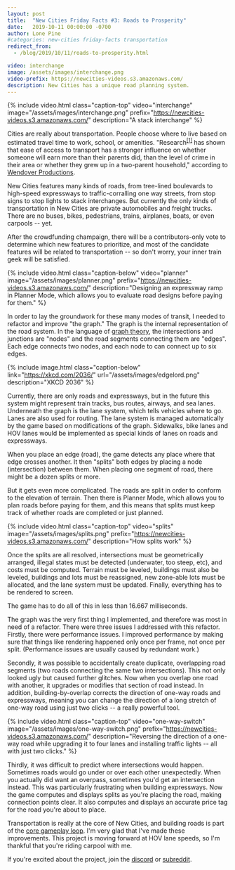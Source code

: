 ```yaml
---
layout: post
title:  "New Cities Friday Facts #3: Roads to Prosperity"
date:   2019-10-11 00:00:00 -0700
author: Lone Pine
#categories: new-cities friday-facts transportation
redirect_from:
  - /blog/2019/10/11/roads-to-prosperity.html

video: interchange
image: /assets/images/interchange.png
video-prefix: https://newcities-videos.s3.amazonaws.com/
description: New Cities has a unique road planning system.
---
```


{% include video.html class="caption-top"
  video="interchange" image="/assets/images/interchange.png"
  prefix="https://newcities-videos.s3.amazonaws.com/"
  description="A stack interchange" %}

Cities are really about transportation. People choose where to live based on estimated travel time to work, school, or amenities. "Research<sup>[&#91;1&#93;][1]</sup> has shown that ease of access to transport has a stronger influence on whether someone will earn more than their parents did, than the level of crime in their area or whether they grew up in a two-parent household," according to [Wendover Productions].

New Cities features many kinds of roads, from tree-lined boulevards to high-speed expressways to traffic-corralling one way streets, from stop signs to stop lights to stack interchanges. But currently the only kinds of transportation in New Cities are private automobiles and freight trucks. There are no buses, bikes, pedestrians, trains, airplanes, boats, or even carpools -- yet.

After the crowdfunding champaign, there will be a contributors-only vote to determine which new features to prioritize, and most of the candidate features will be related to transportation -- so don't worry, your inner train geek will be satisfied.

{% include video.html class="caption-below" video="planner"
  image="/assets/images/planner.png"
  prefix="https://newcities-videos.s3.amazonaws.com/"
  description="Designing an expressway ramp in Planner Mode, which allows you to evaluate road designs before paying for them." %}

In order to lay the groundwork for these many modes of transit, I needed to refactor and improve "the graph." The graph is the internal representation of the road system. In the language of [graph theory], the intersections and junctions are "nodes" and the road segments connecting them are "edges". Each edge connects two nodes, and each node to can connect up to six edges.

{% include image.html class="caption-below"
  link="https://xkcd.com/2036/"
  url="/assets/images/edgelord.png"
  description="XKCD 2036" %}

Currently, there are only roads and expressways, but in the future this system might represent train tracks, bus routes, airways, and sea lanes. Underneath the graph is the lane system, which tells vehicles where to go. Lanes are also used for routing. The lane system is managed automatically by the game based on modifications of the graph. Sidewalks, bike lanes and HOV lanes would be implemented as special kinds of lanes on roads and expressways.

When you place an edge (road), the game detects any place where that edge crosses another. It then "splits" both edges by placing a node (intersection) between them. When placing one segment of road, there might be a dozen splits or more.

But it gets even more complicated. The roads are split in order to conform to the elevation of terrain. Then there is Planner Mode, which allows you to plan roads before paying for them, and this means that splits must keep track of whether roads are completed or just planned.

{% include video.html class="caption-top"
  video="splits" image="/assets/images/splits.png"
  prefix="https://newcities-videos.s3.amazonaws.com/"
  description="How splits work" %}

Once the splits are all resolved, intersections must be geometrically arranged, illegal states must be detected (underwater, too steep, etc), and costs must be computed. Terrain must be leveled, buildings must also be leveled, buildings and lots must be reassigned, new zone-able lots must be allocated, and the lane system must be updated. Finally, everything has to be rendered to screen.

The game has to do all of this in less than 16.667 milliseconds.

The graph was the very first thing I implemented, and therefore was most in need of a refactor. There were three issues I addressed with this refactor. Firstly, there were performance issues. I improved performance by making sure that things like rendering happened only once per frame, not once per split. (Performance issues are usually caused by redundant work.)

Secondly, it was possible to accidentally create duplicate, overlapping road segments (two roads connecting the same two intersections). This not only looked ugly but caused further glitches. Now when you overlap one road with another, it upgrades or modifies that section of road instead. In addition, building-by-overlap corrects the direction of one-way roads and expressways, meaning you can change the direction of a long stretch of one-way road using just two clicks -- a really powerful tool.

{% include video.html class="caption-top"
  video="one-way-switch" image="/assets/images/one-way-switch.png"
  prefix="https://newcities-videos.s3.amazonaws.com/"
  description="Reversing the direction of a one-way road while upgrading it to four lanes and installing traffic lights -- all with just two clicks." %}

Thirdly, it was difficult to predict where intersections would happen. Sometimes roads would go under or over each other unexpectedly. When you actually did want an overpass, sometimes you'd get an intersection instead.  This was particularly frustrating when building expressways. Now the game computes and displays splits as you're placing the road, making connection points clear. It also computes and displays an accurate price tag for the road you're about to place.

Transportation is really at the core of New Cities, and building roads is part of the [core gameplay loop]. I'm very glad that I've made these improvements. This project is moving forward at HOV lane speeds, so I'm thankful that you're riding carpool with me.

If you're excited about the project, join the [discord] or [subreddit].

[Wendover Productions]: https://youtu.be/fwjwePe-HmA
[1]: https://nascsp.org/wp-content/uploads/2018/02/issuebrief-benefitsofruralpublictransportation.pdf
[graph theory]: https://en.wikipedia.org/wiki/Graph_theory
[core gameplay loop]: https://gameanalytics.com/how-to-perfect-your-games-core-loop.html
[subreddit]: https://www.reddit.com/r/New_Cities
[discord]: https://discord.gg/udgeB2E
